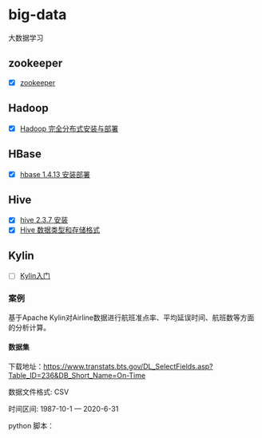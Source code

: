 # big-data

大数据学习

## zookeeper

- [x] [zookeeper](https://littlefxc.gitee.io/blog/passages/Zookeeper-3-4-14-%E5%AE%89%E8%A3%85%E9%83%A8%E7%BD%B2/)

## Hadoop

- [x] [Hadoop 完全分布式安装与部署](https://littlefxc.gitee.io/blog/passages/Hadoop-%E5%AE%8C%E5%85%A8%E5%88%86%E5%B8%83%E5%BC%8F%E5%AE%89%E8%A3%85%E4%B8%8E%E9%83%A8%E7%BD%B2/)

## HBase

- [x] [hbase 1.4.13 安装部署](https://littlefxc.gitee.io/blog/passages/hbase-1-4-13-%E5%AE%89%E8%A3%85%E9%83%A8%E7%BD%B2/)

## Hive

- [x] [hive 2.3.7 安装](https://littlefxc.gitee.io/blog/passages/hive2-3-7%E5%AE%89%E8%A3%85/)
- [x] [Hive 数据类型和存储格式](https://littlefxc.gitee.io/blog/passages/Hive-%E6%95%B0%E6%8D%AE%E7%B1%BB%E5%9E%8B%E5%92%8C%E5%AD%98%E5%82%A8%E6%A0%BC%E5%BC%8F/)

## Kylin

- [ ] [Kylin入门](https://littlefxc.gitee.io/blog/passages/Kylin%E5%85%A5%E9%97%A8/)

### 案例

基于Apache Kylin对Airline数据进行航班准点率、平均延误时间、航班数等方面的分析计算。

#### 数据集

下载地址：https://www.transtats.bts.gov/DL_SelectFields.asp?Table_ID=236&DB_Short_Name=On-Time

数据文件格式: CSV

时间区间: 1987-10-1 — 2020-6-31

python 脚本：